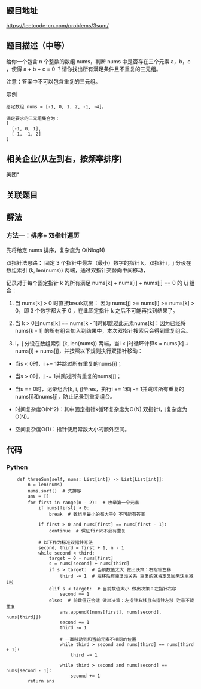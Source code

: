 ## 题目地址
<https://leetcode-cn.com/problems/3sum/>

## 题目描述（中等）

给你一个包含 n 个整数的数组 nums，判断 nums 中是否存在三个元素 a，b，c ，使得 a + b + c = 0 ？请你找出所有满足条件且不重复的三元组。

注意：答案中不可以包含重复的三元组。


示例
```
给定数组 nums = [-1, 0, 1, 2, -1, -4]，

满足要求的三元组集合为：
[
  [-1, 0, 1],
  [-1, -1, 2]
]

```

## 相关企业(从左到右，按频率排序)
美团*

## 关联题目

## 解法
### 方法一：排序+ 双指针遍历

先将给定 nums 排序，复杂度为 O(NlogN)

双指针法思路： 
固定 3 个指针中最左（最小）数字的指针 k，双指针 i，j 分设在数组索引 (k, len(nums)) 两端，通过双指针交替向中间移动，

记录对于每个固定指针 k 的所有满足 nums[k] + nums[i] + nums[j] == 0 的 i,j 组合：

1. 当 nums[k] > 0 时直接break跳出：
因为 nums[j] >= nums[i] >= nums[k] > 0，即 3 个数字都大于 0 ，在此固定指针 k 之后不可能再找到结果了。

2. 当 k > 0且nums[k] == nums[k - 1]时即跳过此元素nums[k]：因为已经将 nums[k - 1] 的所有组合加入到结果中，本次双指针搜索只会得到重复组合。

3. i，j 分设在数组索引 (k, len(nums)) 两端，当i < j时循环计算s = nums[k] + nums[i] + nums[j]，并按照以下规则执行双指针移动：
* 当s < 0时，i += 1并跳过所有重复的nums[i]；
* 当s > 0时，j -= 1并跳过所有重复的nums[j]；
* 当s == 0时，记录组合[k, i, j]至res，执行i += 1和j -= 1并跳过所有重复的nums[i]和nums[j]，防止记录到重复组合。

* 时间复杂度O(N^2)：其中固定指针k循环复杂度为O(N),双指针i，j复杂度为O(N)。
* 空间复杂度O(1)：指针使用常数大小的额外空间。




## 代码
### Python
```
    def threeSum(self, nums: List[int]) -> List[List[int]]:
        n = len(nums)
        nums.sort()  # 先排序
        ans = []
        for first in range(n - 2):  # 枚举第一个元素
            if nums[first] > 0:
                break  # 数组里最小的都大于0 不可能有答案

            if first > 0 and nums[first] == nums[first - 1]:
                continue  # 保证first不会有重复

            # 以下作为标准双指针写法
            second, third = first + 1, n - 1
            while second < third:
                target = 0 - nums[first]
                s = nums[second] + nums[third]
                if s > target:  # 当前数值太大 做出决策：右指针左移
                    third -= 1  # 左移后有重复没关系 重复的就肯定又回来这里减1啦
                elif s < target:  # 当前数值太小 做出决策：左指针右移
                    second += 1
                else:  # 前数值正合适 做出决策：左指针右移且右指针左移 注意不能重复
                    ans.append([nums[first], nums[second], nums[third]])
                    second += 1
                    third -= 1

                    # 一直移动到和当前元素不相同的位置
                    while third > second and nums[third] == nums[third + 1]:
                        third -= 1

                    while third > second and nums[second] == nums[second - 1]:
                        second += 1
        return ans
```